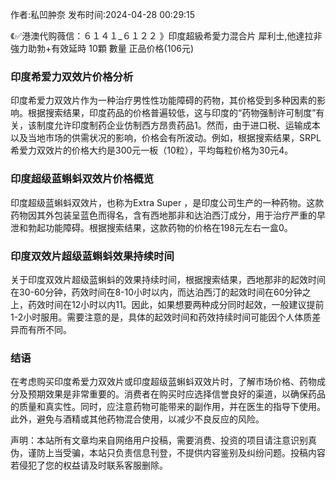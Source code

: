 <p>作者:私凹肿奈 发布时间:2024-04-28 00:29:15</p>
<p>《✅港澳代购薇信：６１４１_６１２２ 》印度超級希愛力混合片 犀利士,他達拉非 強力助勃+有效延時 10顆 數量 正品价格(106元) </p>
									<h3 style></h3><h3 style>印度希爱力双效片价格分析</h3><p>印度希爱力双效片作为一种治疗男性性功能障碍的药物，其价格受到多种因素的影响。根据搜索结果，印度药品的价格普遍较低，这与印度的“药物强制许可制度”有关，该制度允许印度制药企业仿制西方昂贵药品1。然而，由于进口税、运输成本以及当地市场的供需状况的影响，价格会有所波动。例如，根据搜索结果，SRPL希爱力双效片的价格大约是300元一板（10粒），平均每粒价格为30元4。</p><p></p><h3 style>印度超级蓝蝌蚪双效片价格概览</h3><p>印度超级蓝蝌蚪双效片，也称为Extra Super ，是印度公司生产的一种药物。这款药物因其外包装呈蓝色而得名，含有西地那非和达泊西汀成分，用于治疗严重的早泄和勃起功能障碍。根据搜索结果，这款药物的价格在198元左右一盒0。</p><h3 style>印度双效片超级蓝蝌蚪效果持续时间</h3><p>关于印度双效片超级蓝蝌蚪的效果持续时间，根据搜索结果，西地那非的起效时间在30-60分钟，药效时间在8-10小时以内，而达泊西汀的起效时间在60分钟之上，药效时间在12小时以内11。因此，如果想要两种成分同时起效，一般建议提前1-2小时服用。需要注意的是，具体的起效时间和药效持续时间可能因个人体质差异而有所不同。</p><h3 style>结语</h3><p>在考虑购买印度希爱力双效片或印度超级蓝蝌蚪双效片时，了解市场价格、药物成分及预期效果是非常重要的。消费者在购买时应选择信誉良好的渠道，以确保药品的质量和真实性。同时，应注意药物可能带来的副作用，并在医生的指导下使用。此外，避免与酒精或其他药物混合使用，以减少不良反应的风险。</p><p></p><p></p><p></p>				声明：本站所有文章均来自网络用户投稿，需要消费、投资的项目请注意识别真伪，谨防上当受骗，本站只负责信息刊登，不提供内容鉴别及纠纷问题。投稿内容若侵犯了您的权益请及时联系客服删除。				
